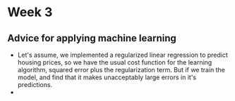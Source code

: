 # Week 3

## Advice for applying machine learning

- Let's assume, we implemented a regularized linear regression to predict housing prices, so we have the usual cost function for the learning algorithm, squared error plus the regularization term. But if we train the model, and find that it makes unacceptably large errors in it's predictions.
- 
